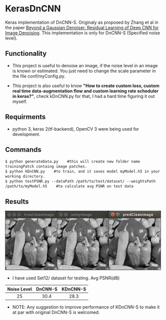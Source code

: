 # KerasDnCNN
Keras implementation of DnCNN-S. Originaly as proposed by Zhang et al in the paper [Beyond a Gaussian Denoiser: Residual Learning of Deep CNN for Image Denoising](http://www4.comp.polyu.edu.hk/~cslzhang/paper/DnCNN.pdf).
This implementation is only for DnCNN-S (Specified noise level).

## Functionality
- This project is  useful to denoise an image, if the noise level in an image is known or estimated. You just need to change the scale parameter in the file conf/myConfig.py.

- This project is also useful to know **"How to create custom loss, custom real time data-augmentation flow and custom learning rate scheduler in keras?"**, check kDnCNN.py for that, I had a hard time figuring it out  myself.

## Requirments
- python 3, keras 2(tf-backend), OpenCV 3 were being used for development.

## Commands
``` shell
$ python generateData.py    #this will create new folder name trainingPatch containg image patches.
$ python kDnCNN.py    #to train, and it saves model myModel.h5 in your working directory.
$ python testPSNR.py --dataPath /path/to/test/dataset/ --weightsPath /path/to/myModel.h5    #to calculate avg PSNR on test data
```
## Results
![compare](./img/results.png)
- I have used Set12/ dataset for testing. Avg PSNR(dB)

| Noise Level | DnCNN-S |     KDnCNN-S     |
|:-----------:|:-------:|:----------------:|
| 25          | 30.4    |       28.3       |

- NOTE: Any suggestion to improve performance of KDnCNN-S to make it at par with original DnCNN-S is welcomed.

